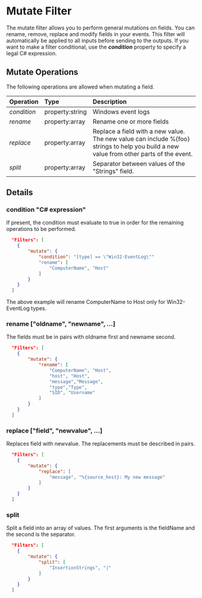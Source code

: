 # Mutate Filter
The mutate filter allows you to perform general mutations on fields. You can rename, remove, replace and modify fields in your events.  This filter will automatically be applied to all inputs before sending to the outputs.   If you want to make a
filter conditional, use the ***condition*** property to specify a legal C# expression.

## Mutate Operations
The following operations are allowed when mutating a field.

| Operation   |     Type        | Description                                                            
| :-----------|:----------------|:-----------------------------------------------------------------------|
| *condition* | property:string |Windows event logs
| *rename*    | property:array  |Rename one or more fields                                       
| *replace*   | property:array  |Replace a field with a new value.  The new value can include %{foo} strings to help you build a new value from other parts of the event.                                   
| *split*     | property:array  |Separator between values of the "Strings" field.   

## Details
### condition "C# expression"
If present, the condition must evaluate to true in order for the remaining operations to be performed.
```json
  "Filters": [     
    {
		"mutate": {      			
		    "condition": "[type] == \"Win32-EventLog\""
			"rename": [
				"ComputerName", "Host"				              
			]
		}                
    }     
  ]
```
The above example will rename ComputerName to Host only for Win32-EventLog types.

### rename ["oldname", "newname", ...]
The fields must be in pairs with oldname first and newname second.
```json
  "Filters": [     
    {
		"mutate": {      			
			"rename": [
				"ComputerName", "Host",
				"host", "Host",
				"message","Message",
				"type","Type",
				"SID", "Username"                 
			]
		}                
    }     
  ]
```
### replace ["field", "newvalue", ...]
Replaces field with newvalue.   The replacements must be described in pairs.
```json
  "Filters": [     
    {
		"mutate": {      			
			"replace": [
				"message", "%{source_host}: My new message"
			]
		}                
    }     
  ]
```
### split                      
Split a field into an array of values.   The first arguments is the fieldName and the second is the separator.
```json
  "Filters": [     
    {
		"mutate": {      			
			"split": [
				"InsertionStrings", "|"
			]
		}                
    }     
  ]
```


